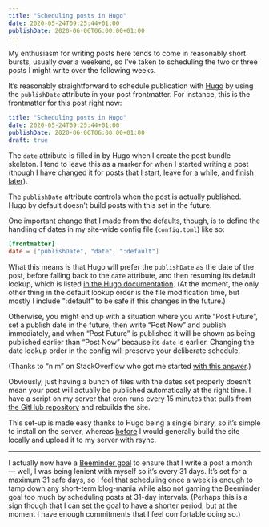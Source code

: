 ```yaml
---
title: "Scheduling posts in Hugo"
date: 2020-05-24T09:25:44+01:00
publishDate: 2020-06-06T06:00:00+01:00
---
```


My enthusiasm for writing posts here tends to come in reasonably short bursts, usually over a weekend, so I’ve taken to scheduling the two or three posts I might write over the following weeks.

It’s reasonably straightforward to schedule publication with [Hugo][] by using the `publishDate` attribute in your post frontmatter. For instance, this is the frontmatter for this post right now:

```yaml
title: "Scheduling posts in Hugo"
date: 2020-05-24T09:25:44+01:00
publishDate: 2020-06-06T06:00:00+01:00
draft: true
```

The `date` attribute is filled in by Hugo when I create the post bundle skeleton. I tend to leave this as a marker for when I started writing a post (though I have changed it for posts that I start, leave for a while, and [finish later][figure-post]).

The `publishDate` attribute controls when the post is actually published. Hugo by default doesn’t build posts with this set in the future.

One important change that I made from the defaults, though, is to define the handling of dates in my site-wide config file (`config.toml`) like so:

```toml
[frontmatter]
date = ["publishDate", "date", ":default"]
```

What this means is that Hugo will prefer the `publishDate` as the date of the post, before falling back to the `date` attribute, and then resuming its default lookup, which is listed [in the Hugo documentation][docs].
(At the moment, the only other thing in the default lookup order is the file modification time, but mostly I include ":default" to be safe if this changes in the future.)

Otherwise, you might end up with a situation where you write “Post Future”, set a publish date in the future, then write “Post Now” and publish immediately, and when “Post Future” is published it will be shown as being published earlier than “Post Now” because its `date` is earlier. Changing the date lookup order in the config will preserve your deliberate schedule.

(Thanks to “n m” on StackOverflow who got me started [with this answer][so].)

Obviously, just having a bunch of files with the dates set properly doesn’t mean your post will actually be published automatically at the right time.
I have a script on my server that cron runs every 15 minutes that pulls from [the GitHub repository][repo] and rebuilds the site.

This set-up is made easy thanks to Hugo being a single binary, so it’s simple to install on the server, whereas [before][majestic] I would generally build the site locally and upload it to my server with rsync.

---

I actually now have a [Beeminder goal][bm] to ensure that I write a post a month — well, I was being lenient with myself so it’s every 31 days. It’s set for a maximum 31 safe days, so I feel that scheduling once a week is enough to tamp down any short-term blog-mania while also not gaming the Beeminder goal too much by scheduling posts at 31-day intervals. (Perhaps this is a sign though that I can set the goal to have a shorter period, but at the moment I have enough commitments that I feel comfortable doing so.)

[Hugo]: https://gohugo.io/
[figure-post]: /2020/05/keyboard-maestro-macro-to-insert-images-into-blog-posts/
[docs]: https://gohugo.io/getting-started/configuration/#configure-dates
[so]: https://stackoverflow.com/questions/59655470/hugo-date-vs-publishdate/59760977#59760977
[repo]: https://github.com/robjwells/primaryunit
[majestic]: https://github.com/robjwells/majestic/
[bm]: https://www.beeminder.com/robjwells/blog
